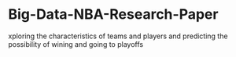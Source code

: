 # Big-Data-NBA-Research-Paper
xploring the characteristics of teams and players and predicting the possibility of wining and going to playoffs
